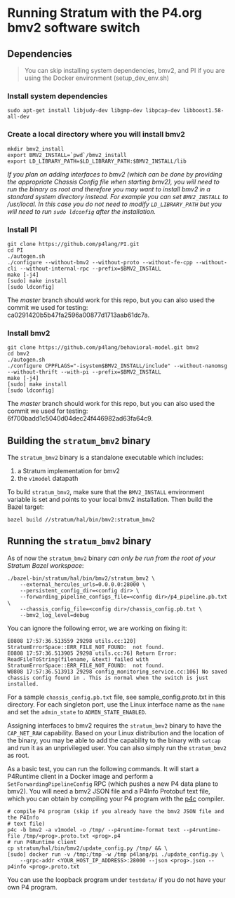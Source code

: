 # Running Stratum with the P4.org bmv2 software switch

## Dependencies

> You can skip installing system dependencies, bmv2, and PI if you are
> using the Docker environment (setup_dev_env.sh)

### Install system dependencies
```
sudo apt-get install libjudy-dev libgmp-dev libpcap-dev libboost1.58-all-dev
```

### Create a local directory where you will install bmv2
```
mkdir bmv2_install
export BMV2_INSTALL=`pwd`/bmv2_install
export LD_LIBRARY_PATH=$LD_LIBRARY_PATH:$BMV2_INSTALL/lib
```
*If you plan on adding interfaces to bmv2 (which can be done by providing the
appropriate Chassis Config file when starting bmv2), you will need to run the
binary as root and therefore you may want to install bmv2 in a standard system
directory instead. For example you can set `BMV2_INSTALL` to /usr/local. In this
case you do not need to modify `LD_LIBRARY_PATH` but you will need to run `sudo
ldconfig` after the installation.*

### Install PI
```
git clone https://github.com/p4lang/PI.git
cd PI
./autogen.sh
./configure --without-bmv2 --without-proto --without-fe-cpp --without-cli --without-internal-rpc --prefix=$BMV2_INSTALL
make [-j4]
[sudo] make install
[sudo ldconfig]
```
The *master* branch should work for this repo, but you can also used the commit
we used for testing: ca0291420b5b47fa2596a00877d1713aab61dc7a.

### Install bmv2
```
git clone https://github.com/p4lang/behavioral-model.git bmv2
cd bmv2
./autogen.sh
./configure CPPFLAGS="-isystem$BMV2_INSTALL/include" --without-nanomsg --without-thrift --with-pi --prefix=$BMV2_INSTALL
make [-j4]
[sudo] make install
[sudo ldconfig]
```
The *master* branch should work for this repo, but you can also used the commit
we used for testing: 6f700badd1c5040d04dec24f446982ad63fa64c9.

## Building the `stratum_bmv2` binary

The `stratum_bmv2` binary is a standalone executable which includes:
1. a Stratum implementation for bmv2
2. the `v1model` datapath

To build `stratum_bmv2`, make sure that the `BMV2_INSTALL` environment variable
is set and points to your local bmv2 installation. Then build the Bazel target:
```
bazel build //stratum/hal/bin/bmv2:stratum_bmv2
```

## Running the `stratum_bmv2` binary

As of now the `stratum_bmv2` binary *can only be run from the root of your
Stratum Bazel workspace*:

```
./bazel-bin/stratum/hal/bin/bmv2/stratum_bmv2 \
    --external_hercules_urls=0.0.0.0:28000 \
    --persistent_config_dir=<config dir> \
    --forwarding_pipeline_configs_file=<config dir>/p4_pipeline.pb.txt \
    --chassis_config_file=<config dir>/chassis_config.pb.txt \
    --bmv2_log_level=debug
```

You can ignore the following error, we are working on fixing it:
```
E0808 17:57:36.513559 29298 utils.cc:120] StratumErrorSpace::ERR_FILE_NOT_FOUND:  not found.
E0808 17:57:36.513905 29298 utils.cc:76] Return Error: ReadFileToString(filename, &text) failed with StratumErrorSpace::ERR_FILE_NOT_FOUND:  not found.
W0808 17:57:36.513913 29298 config_monitoring_service.cc:106] No saved chassis config found in . This is normal when the switch is just installed.
```

For a sample `chassis_config.pb.txt` file, see sample_config.proto.txt in this
directory. For each singleton port, use the Linux interface name as the `name`
and set the `admin_state` to `ADMIN_STATE_ENABLED`.

Assigning interfaces to bmv2 requires the `stratum_bmv2` binary to have the
`CAP_NET_RAW` capability. Based on your Linux distribution and the location of
the binary, you may be able to add the capability to the binary with `setcap`
and run it as an unprivileged user. You can also simply run the `stratum_bmv2`
as root.

As a basic test, you can run the following commands. It will start a P4Runtime
client in a Docker image and perform a `SetForwardingPipelineConfig` RPC (which
pushes a new P4 data plane to bmv2). You will need a bmv2 JSON file and a P4Info
Protobuf text file, which you can obtain by compiling your P4 program with the
[p4c](https://github.com/p4lang/p4c) compiler.
```
# compile P4 program (skip if you already have the bmv2 JSON file and the P4Info
# text file)
p4c -b bmv2 -a v1model -o /tmp/ --p4runtime-format text --p4runtime-file /tmp/<prog>.proto.txt <prog>.p4
# run P4Runtime client
cp stratum/hal/bin/bmv2/update_config.py /tmp/ && \
[sudo] docker run -v /tmp:/tmp -w /tmp p4lang/pi ./update_config.py \
    --grpc-addr <YOUR_HOST_IP_ADDRESS>:28000 --json <prog>.json --p4info <prog>.proto.txt
```

You can use the loopback program under `testdata/` if you do not have your own
P4 program.

